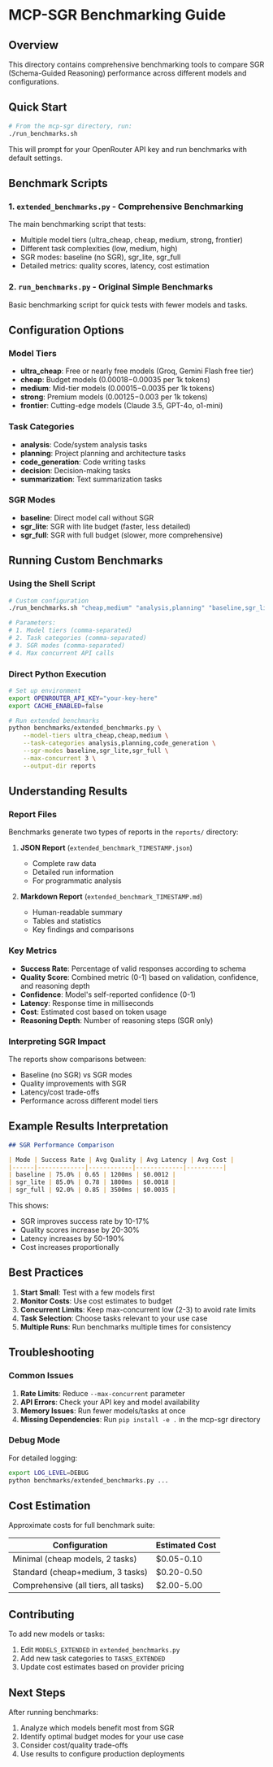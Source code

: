 # MCP-SGR Benchmarking Guide

## Overview

This directory contains comprehensive benchmarking tools to compare SGR (Schema-Guided Reasoning) performance across different models and configurations.

## Quick Start

```bash
# From the mcp-sgr directory, run:
./run_benchmarks.sh
```

This will prompt for your OpenRouter API key and run benchmarks with default settings.

## Benchmark Scripts

### 1. `extended_benchmarks.py` - Comprehensive Benchmarking

The main benchmarking script that tests:
- Multiple model tiers (ultra_cheap, cheap, medium, strong, frontier)
- Different task complexities (low, medium, high)
- SGR modes: baseline (no SGR), sgr_lite, sgr_full
- Detailed metrics: quality scores, latency, cost estimation

### 2. `run_benchmarks.py` - Original Simple Benchmarks

Basic benchmarking script for quick tests with fewer models and tasks.

## Configuration Options

### Model Tiers

- **ultra_cheap**: Free or nearly free models (Groq, Gemini Flash free tier)
- **cheap**: Budget models ($0.00018-$0.00035 per 1k tokens)
- **medium**: Mid-tier models ($0.00015-$0.0035 per 1k tokens)  
- **strong**: Premium models ($0.00125-$0.003 per 1k tokens)
- **frontier**: Cutting-edge models (Claude 3.5, GPT-4o, o1-mini)

### Task Categories

- **analysis**: Code/system analysis tasks
- **planning**: Project planning and architecture tasks
- **code_generation**: Code writing tasks
- **decision**: Decision-making tasks
- **summarization**: Text summarization tasks

### SGR Modes

- **baseline**: Direct model call without SGR
- **sgr_lite**: SGR with lite budget (faster, less detailed)
- **sgr_full**: SGR with full budget (slower, more comprehensive)

## Running Custom Benchmarks

### Using the Shell Script

```bash
# Custom configuration
./run_benchmarks.sh "cheap,medium" "analysis,planning" "baseline,sgr_lite" "3"

# Parameters:
# 1. Model tiers (comma-separated)
# 2. Task categories (comma-separated)
# 3. SGR modes (comma-separated)
# 4. Max concurrent API calls
```

### Direct Python Execution

```bash
# Set up environment
export OPENROUTER_API_KEY="your-key-here"
export CACHE_ENABLED=false

# Run extended benchmarks
python benchmarks/extended_benchmarks.py \
    --model-tiers ultra_cheap,cheap,medium \
    --task-categories analysis,planning,code_generation \
    --sgr-modes baseline,sgr_lite,sgr_full \
    --max-concurrent 3 \
    --output-dir reports
```

## Understanding Results

### Report Files

Benchmarks generate two types of reports in the `reports/` directory:

1. **JSON Report** (`extended_benchmark_TIMESTAMP.json`)
   - Complete raw data
   - Detailed run information
   - For programmatic analysis

2. **Markdown Report** (`extended_benchmark_TIMESTAMP.md`)
   - Human-readable summary
   - Tables and statistics
   - Key findings and comparisons

### Key Metrics

- **Success Rate**: Percentage of valid responses according to schema
- **Quality Score**: Combined metric (0-1) based on validation, confidence, and reasoning depth
- **Confidence**: Model's self-reported confidence (0-1)
- **Latency**: Response time in milliseconds
- **Cost**: Estimated cost based on token usage
- **Reasoning Depth**: Number of reasoning steps (SGR only)

### Interpreting SGR Impact

The reports show comparisons between:
- Baseline (no SGR) vs SGR modes
- Quality improvements with SGR
- Latency/cost trade-offs
- Performance across different model tiers

## Example Results Interpretation

```markdown
## SGR Performance Comparison

| Mode | Success Rate | Avg Quality | Avg Latency | Avg Cost |
|------|-------------|------------|-------------|----------|
| baseline | 75.0% | 0.65 | 1200ms | $0.0012 |
| sgr_lite | 85.0% | 0.78 | 1800ms | $0.0018 |
| sgr_full | 92.0% | 0.85 | 3500ms | $0.0035 |
```

This shows:
- SGR improves success rate by 10-17%
- Quality scores increase by 20-30%
- Latency increases by 50-190%
- Cost increases proportionally

## Best Practices

1. **Start Small**: Test with a few models first
2. **Monitor Costs**: Use cost estimates to budget
3. **Concurrent Limits**: Keep max-concurrent low (2-3) to avoid rate limits
4. **Task Selection**: Choose tasks relevant to your use case
5. **Multiple Runs**: Run benchmarks multiple times for consistency

## Troubleshooting

### Common Issues

1. **Rate Limits**: Reduce `--max-concurrent` parameter
2. **API Errors**: Check your API key and model availability
3. **Memory Issues**: Run fewer models/tasks at once
4. **Missing Dependencies**: Run `pip install -e .` in the mcp-sgr directory

### Debug Mode

For detailed logging:
```bash
export LOG_LEVEL=DEBUG
python benchmarks/extended_benchmarks.py ...
```

## Cost Estimation

Approximate costs for full benchmark suite:

| Configuration | Estimated Cost |
|---------------|----------------|
| Minimal (cheap models, 2 tasks) | $0.05-0.10 |
| Standard (cheap+medium, 3 tasks) | $0.20-0.50 |
| Comprehensive (all tiers, all tasks) | $2.00-5.00 |

## Contributing

To add new models or tasks:

1. Edit `MODELS_EXTENDED` in `extended_benchmarks.py`
2. Add new task categories to `TASKS_EXTENDED`
3. Update cost estimates based on provider pricing

## Next Steps

After running benchmarks:

1. Analyze which models benefit most from SGR
2. Identify optimal budget modes for your use case
3. Consider cost/quality trade-offs
4. Use results to configure production deployments